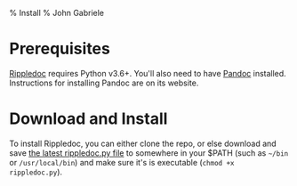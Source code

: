 % Install
% John Gabriele

Prerequisites
=============

[Rippledoc](https://gitlab.com/uvtc/rippledoc) requires Python v3.6+.
You'll also need to have [Pandoc](http://johnmacfarlane.net/pandoc/)
installed. Instructions for installing Pandoc are on its website.


Download and Install
====================

To install Rippledoc, you can either clone the repo, or else download
and save [the latest rippledoc.py file](#)
to somewhere in your $PATH (such as `~/bin` or `/usr/local/bin`) and
make sure it's is executable (`chmod +x rippledoc.py`).
